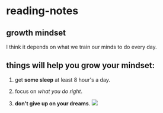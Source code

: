 # reading-notes


## **growth mindset**

I think it depends on what we train our minds to do every day.

## things will help you grow your mindset:

1. get **some sleep** at least 8 hour's a day.

2. focus on *what you do right*.

3. **don't give up on your dreams**.
![](https://www.techtello.com/wp-content/uploads/2020/06/fixed-mindset-vs-growth-mindset-chart.png)

